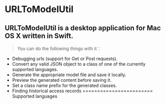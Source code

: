 # URLToModelUtil
## URLToModelUtil is a desktop application for Mac OS X written in Swift. 

> You can do the following things with it：
* Debugging urls (support for Get or Post requests).
* Convert any valid JSON object to a class of one of the currently supported languages.
* Generate the appropriate model file and save it locally.
* Preview the generated content before saving it.
* Set a class name prefix for the generated classes.
* Finding historical access records
========================
Supported languages
